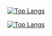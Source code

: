[![Top Langs](https://github-readme-stats-git-masterrstaa-rickstaa.vercel.app/api/top-langs/?username=ccoff)](https://github.com/anuraghazra/github-readme-stats)

[![Top Langs](https://github-readme-stats.vercel.app/api/top-langs/?username=ccoff&layout=compact)](https://github.com/anuraghazra/github-readme-stats)

<!--
### Hi there 👋

**ccoff/ccoff** is a ✨ _special_ ✨ repository because its `README.md` (this file) appears on your GitHub profile.

Here are some ideas to get you started:

- 🔭 I’m currently working on ...
- 🌱 I’m currently learning ...
- 👯 I’m looking to collaborate on ...
- 🤔 I’m looking for help with ...
- 💬 Ask me about ...
- 📫 How to reach me: ...
- 😄 Pronouns: ...
- ⚡ Fun fact: ...
-->
